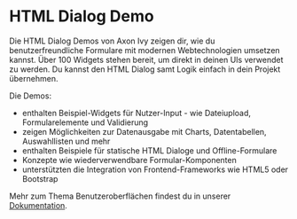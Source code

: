 # HTML Dialog Demo

Die HTML Dialog Demos von Axon Ivy zeigen dir, wie du benutzerfreundliche Formulare mit modernen Webtechnologien umsetzen kannst. Über 100 Widgets stehen bereit, um direkt in deinen UIs verwendet zu werden. Du kannst den HTML Dialog samt Logik einfach in dein Projekt übernehmen. 

Die Demos:

- enthalten Beispiel-Widgets für Nutzer-Input - wie Dateiupload, Formularelemente und Validierung
- zeigen Möglichkeiten zur Datenausgabe mit Charts, Datentabellen, Auswahllisten und mehr
- enthalten Beispiele für statische HTML Dialoge und Offline-Formulare
- Konzepte wie wiederverwendbare Formular-Komponenten
- unterstützten die Integration von Frontend-Frameworks wie HTML5 oder Bootstrap

Mehr zum Thema Benutzeroberflächen findest du in unserer [Dokumentation](https://developer.axonivy.com/doc/9/designer-guide/user-interface/index.html).
